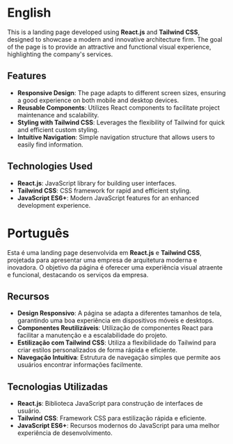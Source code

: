# English

This is a landing page developed using **React.js** and **Tailwind CSS**, designed to showcase a modern and innovative architecture firm. The goal of the page is to provide an attractive and functional visual experience, highlighting the company's services.

## Features

- **Responsive Design**: The page adapts to different screen sizes, ensuring a good experience on both mobile and desktop devices.
- **Reusable Components**: Utilizes React components to facilitate project maintenance and scalability.
- **Styling with Tailwind CSS**: Leverages the flexibility of Tailwind for quick and efficient custom styling.
- **Intuitive Navigation**: Simple navigation structure that allows users to easily find information.

## Technologies Used

- **React.js**: JavaScript library for building user interfaces.
- **Tailwind CSS**: CSS framework for rapid and efficient styling.
- **JavaScript ES6+**: Modern JavaScript features for an enhanced development experience.

# Português

Esta é uma landing page desenvolvida em **React.js** e **Tailwind CSS**, projetada para apresentar uma empresa de arquitetura moderna e inovadora. O objetivo da página é oferecer uma experiência visual atraente e funcional, destacando os serviços da empresa.

## Recursos

- **Design Responsivo**: A página se adapta a diferentes tamanhos de tela, garantindo uma boa experiência em dispositivos móveis e desktops.
- **Componentes Reutilizáveis**: Utilização de componentes React para facilitar a manutenção e a escalabilidade do projeto.
- **Estilização com Tailwind CSS**: Utiliza a flexibilidade do Tailwind para criar estilos personalizados de forma rápida e eficiente.
- **Navegação Intuitiva**: Estrutura de navegação simples que permite aos usuários encontrar informações facilmente.

## Tecnologias Utilizadas

- **React.js**: Biblioteca JavaScript para construção de interfaces de usuário.
- **Tailwind CSS**: Framework CSS para estilização rápida e eficiente.
- **JavaScript ES6+**: Recursos modernos do JavaScript para uma melhor experiência de desenvolvimento.
